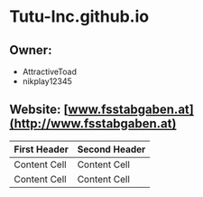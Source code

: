 # **Tutu-Inc.github.io**

## **Owner**:
* AttractiveToad
* nikplay12345

## Website: [www.fsstabgaben.at](http://www.fsstabgaben.at)


| First Header  | Second Header |
| ------------- | ------------- |
| Content Cell  | Content Cell  |
| Content Cell  | Content Cell  |
